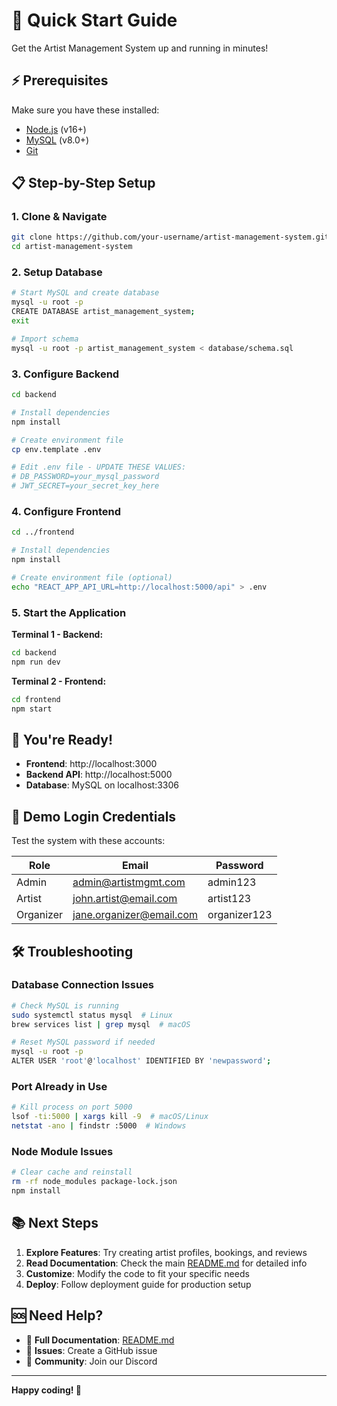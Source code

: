 # 🚀 Quick Start Guide

Get the Artist Management System up and running in minutes!

## ⚡ Prerequisites

Make sure you have these installed:
- [Node.js](https://nodejs.org/) (v16+)
- [MySQL](https://dev.mysql.com/downloads/) (v8.0+)
- [Git](https://git-scm.com/)

## 📋 Step-by-Step Setup

### 1. Clone & Navigate
```bash
git clone https://github.com/your-username/artist-management-system.git
cd artist-management-system
```

### 2. Setup Database
```bash
# Start MySQL and create database
mysql -u root -p
CREATE DATABASE artist_management_system;
exit

# Import schema
mysql -u root -p artist_management_system < database/schema.sql
```

### 3. Configure Backend
```bash
cd backend

# Install dependencies
npm install

# Create environment file
cp env.template .env

# Edit .env file - UPDATE THESE VALUES:
# DB_PASSWORD=your_mysql_password
# JWT_SECRET=your_secret_key_here
```

### 4. Configure Frontend
```bash
cd ../frontend

# Install dependencies
npm install

# Create environment file (optional)
echo "REACT_APP_API_URL=http://localhost:5000/api" > .env
```

### 5. Start the Application

**Terminal 1 - Backend:**
```bash
cd backend
npm run dev
```

**Terminal 2 - Frontend:**
```bash
cd frontend
npm start
```

## 🎉 You're Ready!

- **Frontend**: http://localhost:3000
- **Backend API**: http://localhost:5000
- **Database**: MySQL on localhost:3306

## 🔐 Demo Login Credentials

Test the system with these accounts:

| Role | Email | Password |
|------|-------|----------|
| Admin | admin@artistmgmt.com | admin123 |
| Artist | john.artist@email.com | artist123 |
| Organizer | jane.organizer@email.com | organizer123 |

## 🛠️ Troubleshooting

### Database Connection Issues
```bash
# Check MySQL is running
sudo systemctl status mysql  # Linux
brew services list | grep mysql  # macOS

# Reset MySQL password if needed
mysql -u root -p
ALTER USER 'root'@'localhost' IDENTIFIED BY 'newpassword';
```

### Port Already in Use
```bash
# Kill process on port 5000
lsof -ti:5000 | xargs kill -9  # macOS/Linux
netstat -ano | findstr :5000  # Windows
```

### Node Module Issues
```bash
# Clear cache and reinstall
rm -rf node_modules package-lock.json
npm install
```

## 📚 Next Steps

1. **Explore Features**: Try creating artist profiles, bookings, and reviews
2. **Read Documentation**: Check the main [README.md](README.md) for detailed info
3. **Customize**: Modify the code to fit your specific needs
4. **Deploy**: Follow deployment guide for production setup

## 🆘 Need Help?

- 📖 **Full Documentation**: [README.md](README.md)
- 🐛 **Issues**: Create a GitHub issue
- 💬 **Community**: Join our Discord

---

**Happy coding! 🎵** 